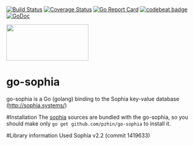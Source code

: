[![Build Status](https://travis-ci.org/pzhin/go-sophia.svg?branch=master)](https://travis-ci.org/pzhin/go-sophia) [![Coverage Status](https://coveralls.io/repos/github/pzhin/go-sophia/badge.svg?branch=master)](https://coveralls.io/github/pzhin/go-sophia?branch=master) [![Go Report Card](https://goreportcard.com/badge/github.com/pzhin/go-sophia)](https://goreportcard.com/report/github.com/pzhin/go-sophia) [![codebeat badge](https://codebeat.co/badges/dd136517-c8e3-4ab2-8ab4-ae34645cc826)](https://codebeat.co/projects/github-com-pzhin-go-sophia) [![GoDoc](https://godoc.org/github.com/pzhin/go-sophia?status.svg)](https://godoc.org/github.com/pzhin/go-sophia)

<a href="http://sphia.org"><img src="http://media.charlesleifer.com/blog/photos/sophia-logo.png" width="215px" height="95px" /></a>

# go-sophia 
go-sophia is a Go (golang) binding to the Sophia key-value database (http://sophia.systems/)

#Installation
The [sophia](http://sophia.systems/) sources are bundled with the go-sophia, so you should make only `go get github.com/pzhin/go-sophia` to install it.

#Library information
Used Sophia v2.2 (commit 1419633)